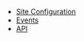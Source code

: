 - [Site Configuration](Configuration.md)
- [Events](Event.md)
- [API](https://wutsi.github.io/twitter-server/api/)
